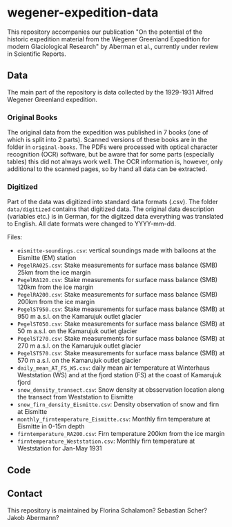 # wegener-expedition-data

This repository accompanies our publication "On the potential of the historic expedition material from the Wegener
Greenland Expedition for modern Glaciological Research" by Aberman et al., currently under review in Scientific Reports.

## Data

The main part of the repository is data collected by the 1929-1931 Alfred Wegener Greenland expedition.

### Original Books

The original data from the expedition was published in 7 books (one of which is split into 2 parts). Scanned versions of
these books are in the folder
in ```original-books```.
The PDFs were processed with optical character recognition (OCR) software, but be aware that for some parts
(especially tables) this did not always work well. The OCR information is, however, only additional to the scanned
pages, so by hand all data can be extracted.

### Digitized

Part of the data was digitized into standard data formats (.csv). The folder ```data/digitized``` contains that digitized
data. The original data description (variables etc.) is in German, for the digitzed data everything was translated to English.
All date formats were changed to YYYY-mm-dd.

Files:

- ```eismitte-soundings.csv```: vertical soundings made with balloons at the Eismitte (EM) station
- ```PegelRA025.csv```: Stake measurements for surface mass balance (SMB) 25km from the ice margin 
- ```PegelRA120.csv```: Stake measurements for surface mass balance (SMB) 120km from the ice margin 
- ```PegelRA200.csv```: Stake measurements for surface mass balance (SMB) 200km from the ice margin
- ```PegelST950.csv```: Stake measurements for surface mass balance (SMB) at 950 m a.s.l. on the Kamarujuk outlet glacier 
- ```PegelST050.csv```: Stake measurements for surface mass balance (SMB) at 50 m a.s.l. on the Kamarujuk outlet glacier 
- ```PegelST270.csv```: Stake measurements for surface mass balance (SMB) at 270 m a.s.l. on the Kamarujuk outlet glacier 
- ```PegelST570.csv```: Stake measurements for surface mass balance (SMB) at 570 m a.s.l. on the Kamarujuk outlet glacier 
- ```daily_mean_AT_FS_WS.csv```: daily mean air temperature at Winterhaus Weststation (WS) and at the fjord station (FS) at the coast of Kamarujuk fjord
- ```snow_density_transect.csv```: Snow density at obsservation location along the transect from Weststation to Eismitte
- ```snow_firn_density_Eismitte.csv```: Density observation of snow and firn at Eismitte
- ```monthly_firntemperature_Eismitte.csv```: Monthly firn temperature at Eismitte in 0-15m depth
- ```firntemperature_RA200.csv```: Firn temperature 200km from the ice margin
- ```firntemperature_Weststation.csv```: Monthly firn temperature at Weststation for Jan-May 1931


## Code


## Contact
This repository is maintained by Florina Schalamon? Sebastian Scher? Jakob Abermann?
